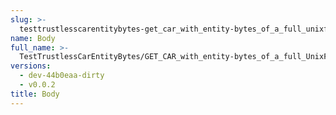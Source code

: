 ```yaml
---
slug: >-
  testtrustlesscarentitybytes-get_car_with_entity-bytes_of_a_full_unixfs_file_(format-car)-body
name: Body
full_name: >-
  TestTrustlessCarEntityBytes/GET_CAR_with_entity-bytes_of_a_full_UnixFS_file_(format=car)/Body
versions:
  - dev-44b0eaa-dirty
  - v0.0.2
title: Body
---
```


